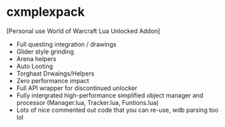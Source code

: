 # cxmplexpack

[Personal use World of Warcraft Lua Unlocked Addon]
- Full questing integration / drawings
- Glider style grinding
- Arena helpers
- Auto Looting
- Torghast Drwaings/Helpers
- Zero performance impact
- Full API wrapper for discontinued unlocker
- Fully intergrated high-performance simplified object manager and processor (Manager.lua, Tracker.lua, Funtions.lua)
- Lots of nice commented out code that you can re-use, wdb parsing too lol
